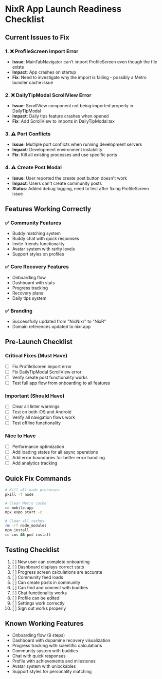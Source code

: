 # NixR App Launch Readiness Checklist

## Current Issues to Fix

### 1. ❌ ProfileScreen Import Error
- **Issue**: MainTabNavigator can't import ProfileScreen even though the file exists
- **Impact**: App crashes on startup
- **Fix**: Need to investigate why the import is failing - possibly a Metro bundler cache issue

### 2. ❌ DailyTipModal ScrollView Error
- **Issue**: ScrollView component not being imported properly in DailyTipModal
- **Impact**: Daily tips feature crashes when opened
- **Fix**: Add ScrollView to imports in DailyTipModal.tsx

### 3. ⚠️ Port Conflicts
- **Issue**: Multiple port conflicts when running development servers
- **Impact**: Development environment instability
- **Fix**: Kill all existing processes and use specific ports

### 4. ⚠️ Create Post Modal
- **Issue**: User reported the create post button doesn't work
- **Impact**: Users can't create community posts
- **Status**: Added debug logging, need to test after fixing ProfileScreen issue

## Features Working Correctly

### ✅ Community Features
- Buddy matching system
- Buddy chat with quick responses
- Invite friends functionality
- Avatar system with rarity levels
- Support styles on profiles

### ✅ Core Recovery Features
- Onboarding flow
- Dashboard with stats
- Progress tracking
- Recovery plans
- Daily tips system

### ✅ Branding
- Successfully updated from "NicNixr" to "NixR"
- Domain references updated to nixr.app

## Pre-Launch Checklist

### Critical Fixes (Must Have)
- [ ] Fix ProfileScreen import error
- [ ] Fix DailyTipModal ScrollView error
- [ ] Verify create post functionality works
- [ ] Test full app flow from onboarding to all features

### Important (Should Have)
- [ ] Clear all linter warnings
- [ ] Test on both iOS and Android
- [ ] Verify all navigation flows work
- [ ] Test offline functionality

### Nice to Have
- [ ] Performance optimization
- [ ] Add loading states for all async operations
- [ ] Add error boundaries for better error handling
- [ ] Add analytics tracking

## Quick Fix Commands

```bash
# Kill all node processes
pkill -f node

# Clear Metro cache
cd mobile-app
npx expo start -c

# Clear all caches
rm -rf node_modules
npm install
cd ios && pod install
```

## Testing Checklist

1. [ ] New user can complete onboarding
2. [ ] Dashboard displays correct stats
3. [ ] Progress screen calculations are accurate
4. [ ] Community feed loads
5. [ ] Can create posts in community
6. [ ] Can find and connect with buddies
7. [ ] Chat functionality works
8. [ ] Profile can be edited
9. [ ] Settings work correctly
10. [ ] Sign out works properly

## Known Working Features
- Onboarding flow (9 steps)
- Dashboard with dopamine recovery visualization
- Progress tracking with scientific calculations
- Community system with buddies
- Chat with quick responses
- Profile with achievements and milestones
- Avatar system with unlockables
- Support styles for personality matching 